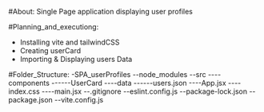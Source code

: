 #About:
Single Page application displaying user profiles

#Planning_and_executiong:
- Installing vite and tailwindCSS
- Creating userCard
- Importing & Displaying users Data


#Folder_Structure:
-SPA_userProfiles
--node_modules
--src
----components
------UserCard
----data
------users.json
----App.jsx
----index.css
----main.jsx
--.gitignore
--eslint.config.js
--package-lock.json
--package.json
--vite.config.js


